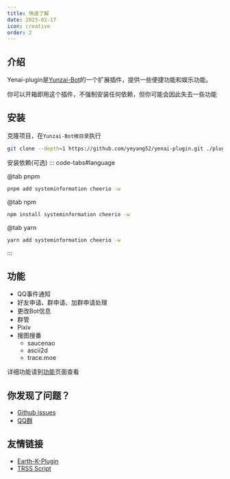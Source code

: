 ```yaml
---
title: 快速了解
date: 2023-02-17
icon: creative
order: 2
---
```




## 介绍
Yenai-plugin是[Yunzai-Bot](https://gitee.com/Le-niao/Yunzai-Bot)的一个扩展插件，提供一些便捷功能和娱乐功能。

你可以开箱即用这个插件，不强制安装任何依赖，但你可能会因此失去一些功能

## 安装
克隆项目，在`Yunzai-Bot根目录`执行
```sh
git clone --depth=1 https://github.com/yeyang52/yenai-plugin.git ./plugins/yenai-plugin
```
安装依赖(可选)
::: code-tabs#language

@tab pnpm

```sh
pnpm add systeminformation cheerio -w
```

@tab npm 

```sh
npm install systeminformation cheerio -w
```

@tab yarn

```sh
yarn add systeminformation cheerio -w
```
:::
## 功能

- QQ事件通知
- 好友申请、群申请、加群申请处理
- 更改Bot信息
- 群管
- Pixiv
- 搜图搜番
  - saucenao
  - ascii2d
  - trace.moe

详细功能请到[功能](./features/Notice.md)页面查看

## 你发现了问题？

- [Github issues](https://github.com/yeyang52/yenai-plugin/issues)
- [QQ群](https://jq.qq.com/?_wv=1027&k=o8FTig5Z)

## 友情链接
- [Earth-K-Plugin](https://tukuai.one)
- [TRSS Script](https://trss.me/)
